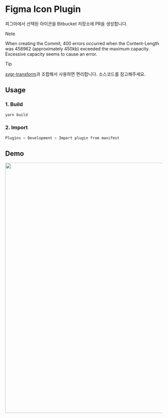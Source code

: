 # Figma Icon Plugin
피그마에서 선택된 아이콘을 Bitbucket 저장소에 PR을 생성합니다.

> [!Note]
> When creating the Commit, 400 errors occurred when the Content-Length was 458962 (approximately 450kb) exceeded the maximum capacity. Excessive capacity seems to cause an error.


> [!Tip]
> [svgr-transform](https://github.com/thyeone/svgr-transform)과 조합해서 사용하면 편리합니다. 소스코드를 참고해주세요.


## Usage
### 1. Build
``` bash
yarn build
```
### 2. Import
``` bash
Plugins > Development > Import plugin from manifest 
```

## Demo
<img src="https://github.com/user-attachments/assets/49c61acc-8c0e-4728-9f85-88506e5b7ef7" width="800px"/>



